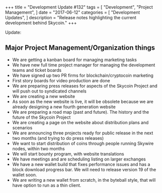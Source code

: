+++
title = "Development Update #132"
tags = [
    "Development",
    "Project Management",
]
date = "2017-06-12"
categories = [
    "Development Updates",
]
description = "Release notes highlighting the current development behind Skycoin."
+++

Update:

## Major Project Management/Organization things

- We are getting a kanban board for managing marketing tasks
- We have new full time project manager for managing the development teams and ticket boards
- We have signed up two PR firms for blockchain/cryptocoin marketing
- First story boards for video production are done
- We are preparing press releases for aspects of the Skycoin Project and will push out to syndicated channels
- We are creating a new website
- As soon as the new website is live, it will be obsolete because we are already designing a new fourth generation website
- We are preparing a road map (past and future). The history and the future of the Skycoin Project
- We are creating a page on the website about distribution plans and scenarios
- We are announcing three projects ready for public release in the next two months (and trying to do press releases)
- We want to start distribution of coins through people running Skywire nodes, within two months
- We will start bounty program, with website translations
- We have meetings and are scheduling listing on larger exchanges
- We have a new wallet build that fixes performance issues and has a block download progress bar. We will need to release version 19 of the wallet soon.
- We are writing a new wallet from scratch, in the byteball style, that will have option to run as a thin client.
